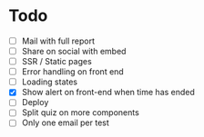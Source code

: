 # Todo

- [ ] Mail with full report
- [ ] Share on social with embed
- [ ] SSR / Static pages
- [ ] Error handling on front end
- [ ] Loading states
- [x] Show alert on front-end when time has ended
- [ ] Deploy
- [ ] Split quiz on more components
- [ ] Only one email per test